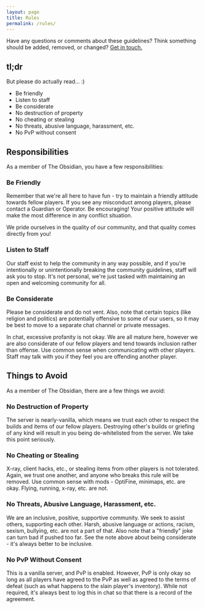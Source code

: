 ```yaml
---
layout: page
title: Rules
permalink: /rules/
---
```


Have any questions or comments about these guidelines?  Think something should be added, removed, or changed?  [Get in touch.](/contact-us/)

## tl;dr

But please do actually read...  :)

* Be friendly
* Listen to staff
* Be considerate
* No destruction of property
* No cheating or stealing
* No threats, abusive language, harassment, etc.
* No PvP without consent

## Responsibilities

As a member of The Obsidian, you have a few responsibilities:

### Be Friendly

Remember that we're all here to have fun - try to maintain a friendly attitude towards fellow players.  If you see any misconduct among players, please contact a Guardian or Operator.  Be encouraging!  Your positive attitude will make the most difference in any conflict situation.

We pride ourselves in the quality of our community, and that quality comes directly from you!

### Listen to Staff

Our staff exist to help the community in any way possible, and if you're intentionally or unintentionally breaking the community guidelines, staff will ask you to stop.  It's not personal, we're just tasked with maintaining an open and welcoming community for all.

### Be Considerate

Please be considerate and do not vent.  Also, note that certain topics (like religion and politics) are potentially offensive to some of our users, so it may be best to move to a separate chat channel or private messages.

In chat, excessive profanity is not okay.  We are all mature here, however we are also considerate of our fellow players and tend towards inclusion rather than offense.  Use common sense when communicating with other players.  Staff may talk with you if they feel you are offending another player.

## Things to Avoid

As a member of The Obsidian, there are a few things we avoid:

### No Destruction of Property

The server is nearly-vanilla, which means we trust each other to respect the builds and items of our fellow players.  Destroying other's builds or griefing of any kind will result in you being de-whitelisted from the server.  We take this point seriously.

### No Cheating or Stealing

X-ray, client hacks, etc., or stealing items from other players is not tolerated.  Again, we trust one another, and anyone who breaks this rule will be removed.  Use common sense with mods - OptiFine, minimaps, etc. are okay.  Flying, running, x-ray, etc. are not.

### No Threats, Abusive Language, Harassment, etc.

We are an inclusive, positive, supportive community.  We seek to assist others, supporting each other.  Harsh, abusive language or actions, racism, sexism, bullying, etc. are not a part of that.  Also note that a "friendly" joke can turn bad if pushed too far.  See the note above about being considerate - it's always better to be inclusive.

### No PvP Without Consent

This is a vanilla server, and PvP is enabled.  However, PvP is only okay so long as all players have agreed to the PvP as well as agreed to the terms of defeat (such as what happens to the slain player's inventory).  While not required, it's always best to log this in chat so that there is a record of the agreement.

